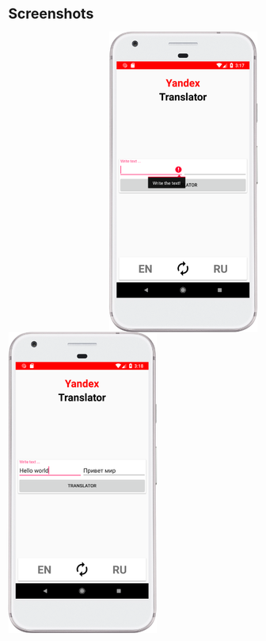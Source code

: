 # Screenshots
<p align="center">
<img src="https://github.com/FromSi/FS_YandexTranslator/blob/master/screenshots/scr1.png" width="300" align="right">
<img src="https://github.com/FromSi/FS_YandexTranslator/blob/master/screenshots/scr2.png" width="300" align="left">
